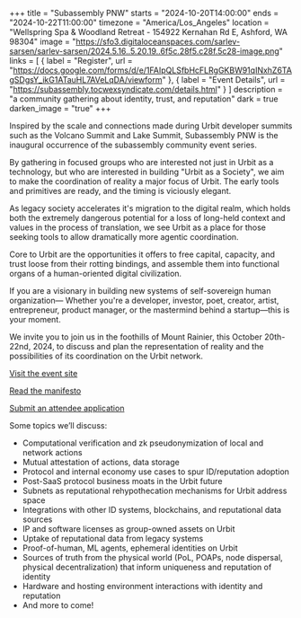 +++
title = "Subassembly PNW"
starts = "2024-10-20T14:00:00"
ends = "2024-10-22T11:00:00"
timezone = "America/Los_Angeles"
location = "Wellspring Spa & Woodland Retreat - 154922 Kernahan Rd E, Ashford, WA 98304"
image = "https://sfo3.digitaloceanspaces.com/sarlev-sarsen/sarlev-sarsen/2024.5.16..5.20.19..6f5c.28f5.c28f.5c28-image.png"
links = [
  { label = "Register", url = "https://docs.google.com/forms/d/e/1FAIpQLSfbHcFLRgGKBW91qINxhZ6TAgSDgsY_ikG1ATauHL7AVeLqDA/viewform" },
  { label = "Event Details", url = "https://subassembly.tocwexsyndicate.com/details.html" }
]
description = "a community gathering about identity, trust, and reputation"
dark = true
darken_image = "true"
+++

Inspired by the scale and connections made during Urbit developer summits such as the Volcano Summit and Lake Summit, Subassembly PNW is the inaugural occurrence of the subassembly community event series.

By gathering in focused groups who are interested not just in Urbit as a technology, but who are interested in building "Urbit as a Society", we aim to make the coordination of reality a major focus of Urbit. The early tools and primitives are ready, and the timing is viciously elegant.

As legacy society accelerates it's migration to the digital realm, which holds both the extremely dangerous potential for a loss of long-held context and values in the process of translation, we see Urbit as a place for those seeking tools to allow dramatically more agentic coordination.

Core to Urbit are the opportunities it offers to free capital, capacity, and trust loose from their rotting bindings, and assemble them into functional organs of a human-oriented digital civilization.

If you are a visionary in building new systems of self-sovereign human organization— Whether you're a developer, investor, poet, creator, artist, entrepreneur, product manager, or the mastermind behind a startup—this is your moment.

We invite you to join us in the foothills of Mount Rainier, this October 20th-22nd, 2024, to discuss and plan the representation of reality and the possibilities of its coordination on the Urbit network.

[Visit the event site](https://subassembly.tocwexsyndicate.com)


[Read the manifesto](https://subassembly.tocwexsyndicate.com/manifesto.html)


[Submit an attendee application](https://docs.google.com/forms/d/e/1FAIpQLSfbHcFLRgGKBW91qINxhZ6TAgSDgsY_ikG1ATauHL7AVeLqDA/viewform)


Some topics we’ll discuss:
- Computational verification and zk pseudonymization of local and network actions
- Mutual attestation of actions, data storage
- Protocol and internal economy use cases to spur ID/reputation adoption
- Post-SaaS protocol business moats in the Urbit future
- Subnets as reputational rehypothecation mechanisms for Urbit address space
- Integrations with other ID systems, blockchains, and reputational data sources
- IP and software licenses as group-owned assets on Urbit
- Uptake of reputational data from legacy systems
- Proof-of-human, ML agents, ephemeral identities on Urbit
- Sources of truth from the physical world (PoL, POAPs, node dispersal, physical decentralization) that inform uniqueness and reputation of identity
- Hardware and hosting environment interactions with identity and reputation
- And more to come!
